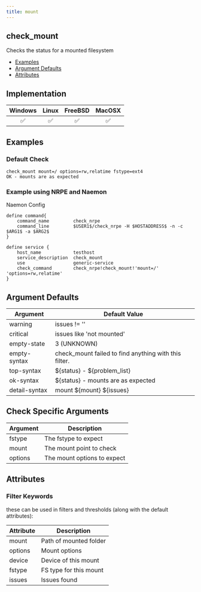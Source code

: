 ```yaml
---
title: mount
---
```


## check_mount

Checks the status for a mounted filesystem

- [Examples](#examples)
- [Argument Defaults](#argument-defaults)
- [Attributes](#attributes)

## Implementation

| Windows            | Linux              | FreeBSD            | MacOSX             |
|:------------------:|:------------------:|:------------------:|:------------------:|
| :white_check_mark: | :white_check_mark: | :white_check_mark: | :white_check_mark: |

## Examples

### Default Check

    check_mount mount=/ options=rw,relatime fstype=ext4
    OK - mounts are as expected

### Example using NRPE and Naemon

Naemon Config

    define command{
        command_name         check_nrpe
        command_line         $USER1$/check_nrpe -H $HOSTADDRESS$ -n -c $ARG1$ -a $ARG2$
    }

    define service {
        host_name            testhost
        service_description  check_mount
        use                  generic-service
        check_command        check_nrpe!check_mount!'mount=/' 'options=rw,relatime'
    }

## Argument Defaults

| Argument      | Default Value                                         |
| ------------- | ----------------------------------------------------- |
| warning       | issues != ''                                          |
| critical      | issues like 'not mounted'                             |
| empty-state   | 3 (UNKNOWN)                                           |
| empty-syntax  | check_mount failed to find anything with this filter. |
| top-syntax    | \${status} - \${problem_list}                         |
| ok-syntax     | \${status} - mounts are as expected                   |
| detail-syntax | mount \${mount} \${issues}                            |

## Check Specific Arguments

| Argument | Description                 |
| -------- | --------------------------- |
| fstype   | The fstype to expect        |
| mount    | The mount point to check    |
| options  | The mount options to expect |

## Attributes

### Filter Keywords

these can be used in filters and thresholds (along with the default attributes):

| Attribute | Description            |
| --------- | ---------------------- |
| mount     | Path of mounted folder |
| options   | Mount options          |
| device    | Device of this mount   |
| fstype    | FS type for this mount |
| issues    | Issues found           |
